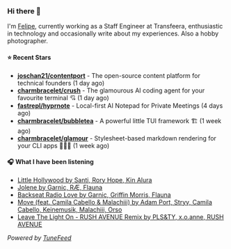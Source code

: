 ### Hi there 👋

I'm [Felipe](https://felipevm.com), currently working as a Staff Engineer at Transfeera, enthusiastic in technology and occasionally write about my experiences. Also a hobby photographer.

#### ⭐ Recent Stars
- **[joschan21/contentport](https://github.com/joschan21/contentport)** - The open-source content platform for technical founders (1 day ago)
- **[charmbracelet/crush](https://github.com/charmbracelet/crush)** - The glamourous AI coding agent for your favourite terminal 💘 (1 day ago)
- **[fastrepl/hyprnote](https://github.com/fastrepl/hyprnote)** - Local-first AI Notepad for Private Meetings (4 days ago)
- **[charmbracelet/bubbletea](https://github.com/charmbracelet/bubbletea)** - A powerful little TUI framework 🏗 (1 week ago)
- **[charmbracelet/glamour](https://github.com/charmbracelet/glamour)** - Stylesheet-based markdown rendering for your CLI apps 💇🏻‍♀️ (1 week ago)

#### 🎧 What I have been listening
- [Little Hollywood by Santi, Rory Hope, Kin Alura](https://open.spotify.com/track/7yX0ZIjgguepiDL4We1HdW)
- [Jolene by Garnic, RÆ, Flauna](https://open.spotify.com/track/5OWQYcDNpSFDzlc4gLpPHL)
- [Backseat Radio Love by Garnic, Griffin Morris, Flauna](https://open.spotify.com/track/4Ml5HzRsCzlWn573OABXwL)
- [Move (feat. Camila Cabello &amp; Malachiii) by Adam Port, Stryv, Camila Cabello, Keinemusik, Malachiii, Orso](https://open.spotify.com/track/0scd3nh27AYTNXo0KHRmsG)
- [Leave The Light On - RUSH AVENUE Remix by PLS&amp;TY, x.o.anne, RUSH AVENUE](https://open.spotify.com/track/6wCSpBbQ46pjILc0CzZdjJ)

_Powered by [TuneFeed](https://tunefeed.app?ref=github.com)_
